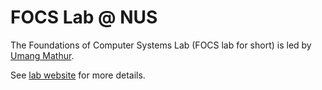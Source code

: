 # FOCS Lab @ NUS

The Foundations of Computer Systems Lab (FOCS lab for short) is led by [Umang Mathur](https://www.comp.nus.edu.sg/~umathur/).

See [lab website](https://focs-lab.comp.nus.edu.sg/) for more details.
